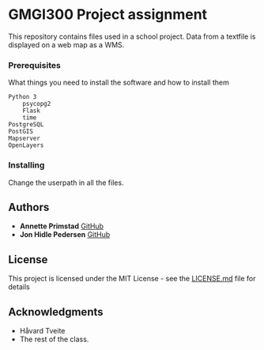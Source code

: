 # GMGI300 Project assignment

This repository contains files used in a school project. Data from a textfile is
displayed on a web map as a WMS.

### Prerequisites

What things you need to install the software and how to install them

```
Python 3
    psycopg2
    Flask
    time
PostgreSQL
PostGIS
Mapserver
OpenLayers
```

### Installing

Change the userpath in all the files.

## Authors

* **Annette Primstad** [GitHub](https://github.com/annetteprim)
* **Jon Hidle Pedersen** [GitHub](https://github.com/JonHidlePedersen)

## License

This project is licensed under the MIT License - see the [LICENSE.md](LICENSE.md) file for details

## Acknowledgments

* Håvard Tveite
* The rest of the class.